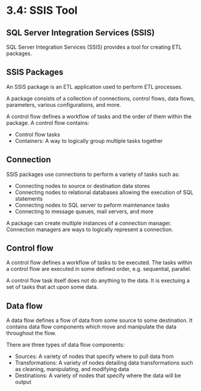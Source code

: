 # 3.4: SSIS Tool

## SQL Server Integration Services (SSIS)
SQL Server Integration Services (SSIS) provides a tool for creating ETL packages.

## SSIS Packages
An SSIS package is an ETL application used to perform ETL processes.

A package consists of a collection of connections, control flows, data flows, parameters,
various configurations, and more.

A control flow defines a workflow of tasks and the order of them within the package.
A control flow contains:
- Control flow tasks
- Containers: A way to logically group multiple tasks together

## Connection
SSIS packages use connections to perform a variety of tasks such as:
- Connecting nodes to source or destination data stores
- Connecting nodes to relational databases allowing the execution of SQL statements
- Connecting nodes to SQL server to peform maintenance tasks
- Connecting to message queues, mail servers, and more

A package can create multiple instances of a connection manager. Connection managers
are ways to logically represent a connection.

## Control flow
A control flow defines a workflow of tasks to be executed. The tasks within a control
flow are executed in some defined order, e.g. sequential, parallel.

A control flow task itself does not do anything to the data. It is exectuing a set
of tasks that act upon some data.

## Data flow
A data flow defines a flow of data from some source to some destination. It contains
data flow components which move and manipulate the data throughout the flow.

There are three types of data flow components:
- Sources: A variety of nodes that specify where to pull data from
- Transformations: A variety of nodes detailing data transformations such as cleaning, 
manipulating, and modifying data
- Destinations: A variety of nodes that specify where the data will be output

